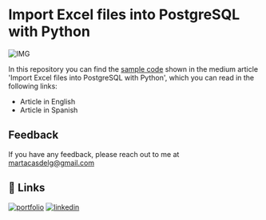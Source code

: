 # Import Excel files into PostgreSQL with Python

![IMG](https://images.unsplash.com/photo-1544383835-bda2bc66a55d?ixlib=rb-4.0.3&ixid=M3wxMjA3fDB8MHxwaG90by1wYWdlfHx8fGVufDB8fHx8fA%3D%3D&auto=format&fit=crop&w=2036&q=80)

In this repository you can find the [sample code](https://github.com/MartaCasdelg/Private_Medium_Articles/blob/main/2_Excel_PostgreSQL_Python/Import_excel_to_postgreSQL.py) shown in the medium article 'Import Excel files into PostgreSQL with Python', which you can read in the following links:

* Article in English
* Article in Spanish

## Feedback

If you have any feedback, please reach out to me at martacasdelg@gmail.com

## 🔗 Links
[![portfolio](https://img.shields.io/badge/my_portfolio-000?style=for-the-badge&logo=ko-fi&logoColor=white)](https://martacastrillo.com/)
[![linkedin](https://img.shields.io/badge/linkedin-0A66C2?style=for-the-badge&logo=linkedin&logoColor=white)](https://www.linkedin.com/in/marta-castrillo-delgado/)